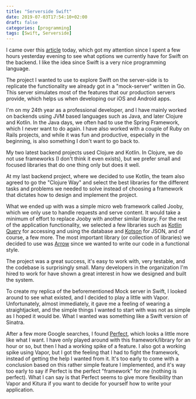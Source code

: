 ```yaml
---
title: "Serverside Swift"
date: 2019-07-03T17:54:10+02:00
draft: false
categories: [programming]
tags: [Swift, Serverside]
---
```


I came over this [article](https://www.raywenderlich.com/3858252-how-to-think-in-server-side-swift) today, which got my attention since I spent a few hours yesterday evening to see what options we currently have for Swift on the backend. I like the idea since Swift is a very nice programming language.  

The project I wanted to use to explore Swift on the server-side is to replicate the functionality we already got in a "mock-server" written in Go. This server simulates most of the features that our production servers provide, which helps us when developing our iOS and Android apps.

I'm on my 24th year as a professional developer, and I have mainly worked on backends using JVM based languages such as Java, and later Clojure and Kotlin. In the Java days, we often had to use the Spring Framework, which I never want to do again. I have also worked with a couple of Ruby on Rails projects, and while it was fun and productive, especially in the beginning, is also something I don't want to go back to.

My two latest backend projects used Clojure and Kotlin. In Clojure, we do not use frameworks (I don't think it even exists), but we prefer small and focused libraries that do one thing only but does it well. 

At my last backend project, where we decided to use Kotlin, the team also agreed to go the "Clojure Way" and select the best libraries for the different tasks and problems we needed to solve instead of choosing a framework that dictates how to design and implement the project. 

What we ended up with was a simple micro web framework called Jooby, which we only use to handle requests and serve content. It would take a minimum of effort to replace Jooby with another similar library. For the rest of the application functionality, we selected a few libraries such as [Kotlin Query](https://github.com/seratch/kotliquery) for accessing and using the database and [Kotson](https://github.com/SalomonBrys/Kotson) for JSON, and of course, a few more. The most important library (or collection of libraries) we decided to use was [Arrow](https://arrow-kt.io) since we wanted to write our code in a functional style.

The project was a great success, it's easy to work with, very testable, and the codebase is surprisingly small. Many developers in the organization I'm hired to work for have shown a great interest in how we designed and built the system.

To create my replica of the beforementioned Mock server in Swift, I looked around to see what existed, and I decided to play a little with Vapor. Unfortunately, almost immediately, it gave me a feeling of wearing a straightjacket, and the simple things I wanted to start with was not as simple as I hoped it would be. What I wanted was something like a Swift version of Sinatra.

After a few more Google searches, I found [Perfect](https://perfect.org), which looks a little more like what I want. I have only played around with this framework/library for an hour or so, but then I had a working spike of a feature. I also got a working spike using Vapor, but I got the feeling that I had to fight the framework, instead of getting the help I wanted from it. It's too early to come with a conclusion based on this rather simple feature I implemented, and it's way too early to say if Perfect is the perfect "framework" for me (nothing is perfect). What I can say is that Perfect seems to give more flexibility than Vapor and Kitura if you want to decide for yourself how to write your application. 